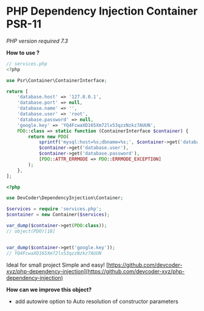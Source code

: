 # PHP Dependency Injection Container PSR-11

*PHP version required 7.3*

**How to use ?**

``` php
// services.php
<?php

use Psr\Container\ContainerInterface;

return [
    'database.host' => '127.0.0.1',
    'database.port' => null,
    'database.name' => '',
    'database.user' => 'root',
    'database.password' => null,
    'google.key' => 'YQ4FcwaXD165Xm72lx53qzzNzkz7AUUN',
    PDO::class => static function (ContainerInterface $container) {
        return new PDO(
            sprintf('mysql:host=%s;dbname=%s;', $container->get('database.host'), $container->get('database.name')),
            $container->get('database.user'),
            $container->get('database.password'),
            [PDO::ATTR_ERRMODE => PDO::ERRMODE_EXCEPTION]
        );
    },
];
```

``` php
<?php

use DevCoder\DependencyInjection\Container;

$services = require 'services.php';
$container = new Container($services);

var_dump($container->get(PDO:class));
// object(PDO)[18]


var_dump($container->get('google.key'));
// YQ4FcwaXD165Xm72lx53qzzNzkz7AUUN
```
Ideal for small project
Simple and easy!
[https://github.com/devcoder-xyz/php-dependency-injection](https://github.com/devcoder-xyz/php-dependency-injection)

**How can we improve this object?**
* add autowire option to Auto resolution of constructor parameters
